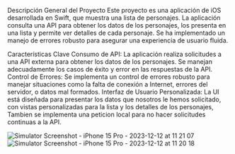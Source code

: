 Descripción General del Proyecto
Este proyecto es una aplicación de iOS desarrollada en Swift, que muestra una lista de personajes. La aplicación consulta una API para obtener los datos de los personajes, los presenta en una lista y permite ver detalles de cada personaje. Se ha implementado un manejo de errores robusto para asegurar una experiencia de usuario fluida.


Características Clave
Consumo de API: La aplicación realiza solicitudes a una API externa para obtener los datos de los personajes. Se manejan adecuadamente los casos de éxito y error en las respuestas de la API.
Control de Errores: Se implementa un control de errores robusto para manejar situaciones como la falta de conexión a Internet, errores del servidor, o datos mal formados.
Interfaz de Usuario Personalizada: La UI está diseñada para presentar los datos que nosotros le hemos solicitado, con vistas personalizadas para la lista y los detalles de los personajes,
Tambien se implementa una peticion local para no hacer solicitudes continuas a la API.


![Simulator Screenshot - iPhone 15 Pro - 2023-12-12 at 11 21 07](https://github.com/gliadev/RickAndMorty/assets/78279221/dd959cf7-8805-4814-85a3-93198c3d4c44)
![Simulator Screenshot - iPhone 15 Pro - 2023-12-12 at 11 20 18](https://github.com/gliadev/RickAndMorty/assets/78279221/fb591606-d0f8-4c79-b1fa-cd1495c04be3)
